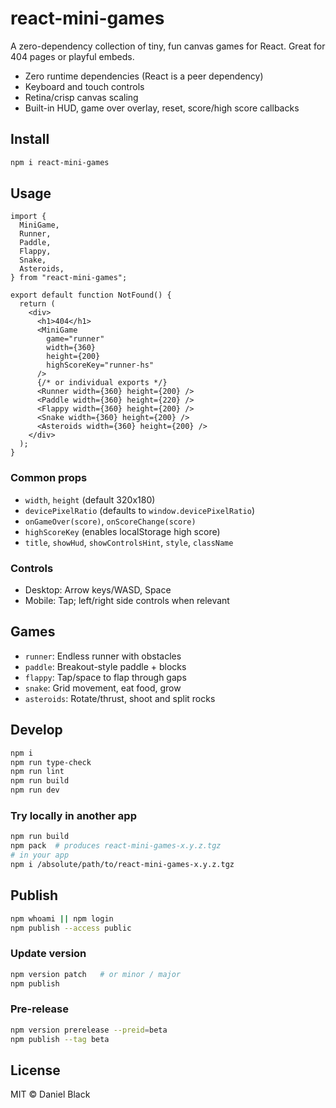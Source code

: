 # react-mini-games

A zero-dependency collection of tiny, fun canvas games for React. Great for 404 pages or playful embeds.

- Zero runtime dependencies (React is a peer dependency)
- Keyboard and touch controls
- Retina/crisp canvas scaling
- Built-in HUD, game over overlay, reset, score/high score callbacks

## Install

```bash
npm i react-mini-games
```

## Usage

```tsx
import {
  MiniGame,
  Runner,
  Paddle,
  Flappy,
  Snake,
  Asteroids,
} from "react-mini-games";

export default function NotFound() {
  return (
    <div>
      <h1>404</h1>
      <MiniGame
        game="runner"
        width={360}
        height={200}
        highScoreKey="runner-hs"
      />
      {/* or individual exports */}
      <Runner width={360} height={200} />
      <Paddle width={360} height={220} />
      <Flappy width={360} height={200} />
      <Snake width={360} height={200} />
      <Asteroids width={360} height={200} />
    </div>
  );
}
```

### Common props

- `width`, `height` (default 320x180)
- `devicePixelRatio` (defaults to `window.devicePixelRatio`)
- `onGameOver(score)`, `onScoreChange(score)`
- `highScoreKey` (enables localStorage high score)
- `title`, `showHud`, `showControlsHint`, `style`, `className`

### Controls

- Desktop: Arrow keys/WASD, Space
- Mobile: Tap; left/right side controls when relevant

## Games

- `runner`: Endless runner with obstacles
- `paddle`: Breakout-style paddle + blocks
- `flappy`: Tap/space to flap through gaps
- `snake`: Grid movement, eat food, grow
- `asteroids`: Rotate/thrust, shoot and split rocks

## Develop

```bash
npm i
npm run type-check
npm run lint
npm run build
npm run dev
```

### Try locally in another app

```bash
npm run build
npm pack  # produces react-mini-games-x.y.z.tgz
# in your app
npm i /absolute/path/to/react-mini-games-x.y.z.tgz
```

## Publish

```bash
npm whoami || npm login
npm publish --access public
```

### Update version

```bash
npm version patch   # or minor / major
npm publish
```

### Pre-release

```bash
npm version prerelease --preid=beta
npm publish --tag beta
```

## License

MIT © Daniel Black
